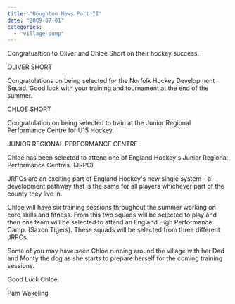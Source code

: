 ```yaml
---
title: "Boughton News Part II"
date: "2009-07-01"
categories: 
  - "village-pump"
---
```


Congratualtion to Oliver and Chloe Short on their hockey success.

OLIVER SHORT

Congratulations on being selected for the Norfolk Hockey Development Squad. Good luck with your training and tournament at the end of the summer.

CHLOE SHORT

Congratulation on being selected to train at the Junior Regional Performance Centre for U15 Hockey.

JUNIOR REGIONAL PERFORMANCE CENTRE

Chloe has been selected to attend one of England Hockey's Junior Regional Performance Centres. (JRPC)

JRPCs are an exciting part of England Hockey's new single system - a development pathway that is the same for all players whichever part of the county they live in.

Chloe will have six training sessions throughout the summer working on core skills and fitness. From this two squads will be selected to play and then one team will be selected to attend an England High Performance Camp. (Saxon Tigers). These squads will be selected from three different JRPCs.

Some of you may have seen Chloe running around the village with her Dad and Monty the dog as she starts to prepare herself for the coming training sessions.

Good Luck Chloe.

Pam Wakeling

